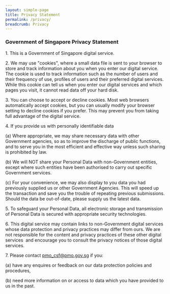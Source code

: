 ```yaml
---
layout: simple-page
title: Privacy Statement
permalink: /privacy/
breadcrumb: Privacy
---
```


### **Government of Singapore Privacy Statement**

<p>1. This is a Government of Singapore digital service.</p>

<p>2. We may use "cookies", where a small data file is sent to your browser to store and track information about you when you enter our digital service. The cookie is used to track information such as the number of users and their frequency of use, profiles of users and their preferred digital services. While this cookie can tell us when you enter our digital services and which pages you visit, it cannot read data off your hard disk.</p>

<p>3. You can choose to accept or decline cookies. Most web browsers automatically accept cookies, but you can usually modify your browser setting to decline cookies if you prefer. This may prevent you from taking full advantage of the digital service.</p>

<p>4. If you provide us with personally identifiable data</p>      

(a)  Where appropriate, we may share necessary data with other Government agencies, so as to improve the discharge of public functions, and to serve you in the most efficient and effective way unless such sharing is prohibited by law.  

(b)  We will NOT share your Personal Data with non-Government entities, except where such entities have been authorised to carry out specific Government services.  

(c)  For your convenience, we may also display to you data you had previously supplied us or other Government Agencies.  This will speed up the transaction and save you the trouble of repeating previous submissions. Should the data be out-of-date, please supply us the latest data.   

<p>5. To safeguard your Personal Data, all electronic storage and transmission of Personal Data is secured with appropriate security technologies.</p>

<p>6. This digital service may contain links to non-Government digital services whose data protection and privacy practices may differ from ours.  We are not responsible for the content and privacy practices of these other digital services &nbsp;and encourage you to consult the privacy notices of those digital services.</p>

<p>7. Please contact <a href="mailto:pmo_csf@pmo.gov.sg">pmo_csf@pmo.gov.sg</a> if you:</p> 

(a) have any enquires or feedback on our data protection policies and procedures,

(b) need more information on or access to data which you have provided to us in the past.
